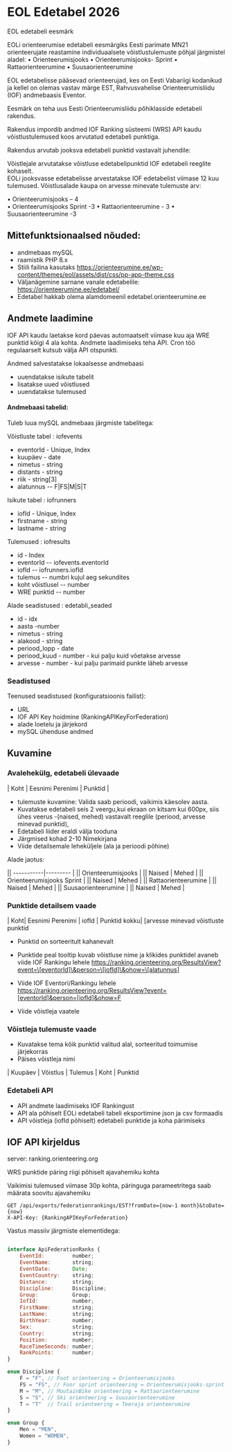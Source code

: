 # EOL Edetabel 2026

EOL edetabeli eesmärk 

EOLi orienteerumise edetabeli eesmärgiks Eesti parimate MN21 orienteerujate reastamine individuaalsete 
võistlustulemuste põhjal järgmistel aladel: 
• Orienteerumisjooks 
• Orienteerumisjooks- Sprint 
• Rattaorienteerumine 
• Suusaorienteerumine 

EOL edetabelisse pääsevad orienteerujad, kes on Eesti Vabariigi kodanikud ja kellel on olemas vastav märge 
EST, Rahvusvahelise Orienteerumisliidu (IOF) andmebaasis Eventor.


Eesmärk on teha uus Eesti Orienteerumisliidu põhiklasside edetabeli rakendus.

Rakendus impordib andmed IOF Ranking süsteemi (WRS) API kaudu võistlustulemused koos arvutatud edetabeli punktiga.

Rakendus arvutab jooksva edetabeli punktid vastavalt juhendile:

Võistlejale arvutatakse võistluse edetabelipunktid IOF edetabeli reeglite kohaselt.  
EOLi jooksvasse edetabelisse arvestatakse IOF edetabelist viimase 12 kuu tulemused. 
Võistlusalade kaupa on arvesse minevate tulemuste arv: 

• Orienteerumisjooks – 4  
• Orienteerumisjooks Sprint -3 
• Rattaorienteerumine - 3 
• Suusaorienteerumine -3  


## Mittefunktsionaalsed nõuded:


* andmebaas mySQL
* raamistik PHP 8.x
* Stiili failina kasutaks https://orienteerumine.ee/wp-content/themes/eol/assets/dist/css/pp-app-theme.css
* Väljanägemine sarnane vanale edetabelile: https://orienteerumine.ee/edetabel/
* Edetabel hakkab olema alamdomeenil edetabel.orienteerumine.ee

## Andmete laadimine

IOF API kaudu laetakse kord päevas automaatselt viimase kuu aja WRE punktid kõigi 4 ala kohta. Andmete laadimiseks teha API. Cron töö regulaarselt kutsub välja API otspunkti.

Andmed salvestatakse lokaalsesse andmebaasi

* uuendatakse isikute tabelit
* lisatakse uued võistlused
* uuendatakse tulemused


#### Andmebaasi tabelid:

Tuleb luua mySQL andmebaas järgmiste tabelitega:

Võistluste tabel : iofevents

- eventorId - Unique, Index
- kuupäev - date
- nimetus - string
- distants - string
- riik - string[3]
- alatunnus -- F|FS|M|S|T

Isikute tabel : iofrunners

- iofId - Unique, Index
- firstname - string
- lastname - string
 

Tulemused : iofresults

- id - Index
- eventorId -- iofevents.eventorId
- iofId -- iofrunners.iofId
- tulemus -- numbri kujul aeg sekundites
- koht võistlusel -- number
- WRE punktid -- number
 

Alade seadistused : edetabli_seaded

- id - idx
- aasta -number
- nimetus - string
- alakood - string
- periood_lopp - date
- periood_kuud - number - kui palju kuid võetakse arvesse
- arvesse - number - kui palju parimaid punkte läheb arvesse


### Seadistused

Teenused seadistused (konfiguratsioonis failist):

- URL
- IOF API Key hoidmine (RankingAPIKeyForFederation)
- alade loetelu ja järjekord
- mySQL ühenduse andmed


## Kuvamine


### Avalehekülg, edetabeli ülevaade


| Koht | Eesnimi Perenimi | Punktid |


* tulemuste kuvamine: Valida saab perioodi, vaikimis käesolev aasta.
* Kuvatakse edetabeli seis 2 veergu,kui ekraan on kitsam kui 600px, siis ühes veerus -(naised, mehed) vastavalt reeglile (periood, arvesse minevad punktid),
* Edetabeli liider eraldi välja tooduna
* Järgmised kohad 2-10 Nimekirjana
* Viide detailsemale leheküljele (ala ja perioodi põhine)

Alade jaotus:

 || -----------|--------- |
 || Orienteerumisjooks    | 
 || Naised    |  Mehed    | 
 || Orienteerumisjooks Sprint  | 
 || Naised    |  Mehed    | 
 || Rattaorienteerumine   | 
 || Naised    |  Mehed    | 
 || Suusaorienteerumine   | 
 || Naised    |  Mehed    | 


### Punktide detailsem vaade

| Koht| Eesnimi Perenimi | iofId | Punktid kokku| \[arvesse minevad võistluste punktid

* Punktid on sorteeritult kahanevalt
* Punktide peal tooltip kuvab võistluse nime ja klikides punktidel avaneb viide IOF Rankingu lehele https://ranking.orienteering.org/ResultsView?event=\[eventorId]\&person=\[iofId]\&ohow=\[alatunnus]


* Viide IOF Eventori/Rankingu lehele https://ranking.orienteering.org/ResultsView?event=[eventorId]&person=[iofId]&ohow=F
* Viide võistleja vaatele


### Võistleja tulemuste vaade


* Kuvatakse tema kõik punktid valitud alal, sorteeritud toimumise järjekorras
* Päises võistleja nimi


| Kuupäev | Võistlus | Tulemus | Koht | Punktid


### Edetabeli API

* API andmete laadimiseks IOF Rankingust
* API ala põhiselt EOLi edetabeli tabeli eksportimine json ja csv formaadis
* API võistleja (iofId põhiselt) edetabeli punktide ja koha pärimiseks


## IOF API kirjeldus


server: ranking.orienteering.org



WRS punktide päring riigi põhiselt ajavahemiku kohta

Vaikimisi tulemused viimase 30p kohta, päringuga parameetritega saab määrata soovitu ajavahemiku

```
GET /api/exports/federationrankings/EST?fromDate={now-1 month}&toDate={now}
X-API-Key: {RankingAPIKeyForFederation}
```

Vastus massiiv järgmiste elementidega:

```javascript

interface ApiFederationRanks {
    EventId:         number;
    EventName:       string;
    EventDate:       Date;
    EventCountry:    string;
    Distance:        string;
    Discipline:      Discipline;
    Group:           Group;
    IofId:           number;
    FirstName:       string;
    LastName:        string;
    BirthYear:       number;
    Sex:             string;
    Country:         string;
    Position:        number;
    RaceTimeSeconds: number;
    RankPoints:      number;
}

enum Discipline {
    F = "F", // Foot orienteering = Orienteerumisjooks
    FS = "FS", // Foor sprint orienteering = Orienteerumisjooks-sprint
    M = "M", // MoutainBike orienteering = Rattaorienteerumine
    S = "S", // Ski orienteering = Suusaorienteerumine
    T = "T"  // Trail orienteering = Teeraja orienteerumine
}

enum Group {
    Men = "MEN",
    Women = "WOMEN",
}
